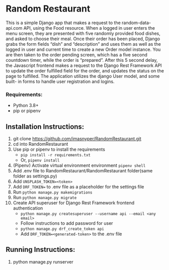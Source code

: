 # Random Restaurant

This is a simple Django app that makes a request to the random-data-api.com API, using the Food resource. When a logged in user enters the menu screen, they are presented with five randomly provided food dishes, and asked to choose their meal. Once their order has been placed, Django grabs the form fields “dish” and “description” and uses them as well as the logged in user and current time to create a new Order model instance. You are then taken to the order pending screen, which has a five second countdown timer, while the order is “prepared”. After this 5 second delay, the Javascript frontend makes a request to the Django Rest Framework API to update the order fulfilled field for the order, and updates the status on the page to fulfilled. The application utilizes the django User model, and some built- in forms to handle user registration and logins.


### Requirements:
- Python 3.8+
- pip or pipenv

## Installation Instructions:

1. git clone https://github.com/imasnyper/RandomRestaurant.git
2. cd into RandomRestaurant
3. Use pip or pipenv to install the requirements
    - `pip install -r requirements.txt`
    - Or, `pipenv install`
5. (Pipenv) Activate virtual environment environment `pipenv shell`
6. Add .env file to RandomRestaurant/RandomRestaurant folder(same folder as settings.py)
6. Add `UNSPLASH_TOKEN=<token>`
7. Add `DRF_TOKEN=` to .env file as a placeholder for the settings file
8. Run `python manage.py makemigrations`
9. Run `python manage.py migrate`
10. Create API superuser for Django Rest Framework frontend authentication
    - `python manage.py createsuperuser --username api --email <any email>`
    - Follow instructions to add password for user
    - `python manage.py drf_create_token api`
    - Add `DRF_TOKEN=<generated-token>` to the .env file

## Running Instructions:
1. python manage.py runserver
